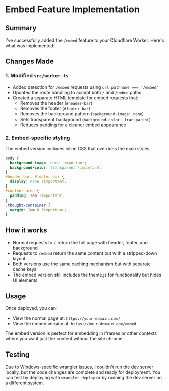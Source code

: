 # Embed Feature Implementation

## Summary
I've successfully added the `/embed` feature to your Cloudflare Worker. Here's what was implemented:

## Changes Made

### 1. Modified `src/worker.ts`
- Added detection for `/embed` requests using `url.pathname === '/embed'`
- Updated the route handling to accept both `/` and `/embed` paths
- Created a separate HTML template for embed requests that:
  - Removes the header (`#header-bar`)
  - Removes the footer (`#footer-bar`) 
  - Removes the background pattern (`background-image: none`)
  - Sets transparent background (`background-color: transparent`)
  - Reduces padding for a cleaner embed appearance

### 2. Embed-specific styling
The embed version includes inline CSS that overrides the main styles:
```css
body {
  background-image: none !important;
  background-color: transparent !important;
}
#header-bar, #footer-bar {
  display: none !important;
}
#content-area {
  padding: 1em !important;
}
.thought-container {
  margin: 1em 0 !important;
}
```

## How it works
- Normal requests to `/` return the full page with header, footer, and background
- Requests to `/embed` return the same content but with a stripped-down layout
- Both versions use the same caching mechanism but with separate cache keys
- The embed version still includes the theme.js for functionality but hides UI elements

## Usage
Once deployed, you can:
- View the normal page at: `https://your-domain.com/`
- View the embed version at: `https://your-domain.com/embed`

The embed version is perfect for embedding in iframes or other contexts where you want just the content without the site chrome.

## Testing
Due to Windows-specific wrangler issues, I couldn't run the dev server locally, but the code changes are complete and ready for deployment. You can test by deploying with `wrangler deploy` or by running the dev server on a different system.